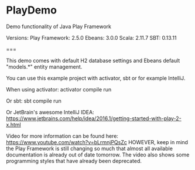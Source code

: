 # PlayDemo
Demo functionality of Java Play Framework

Versions:
Play Framework: 2.5.0
Ebeans: 3.0.0
Scala: 2.11.7
SBT: 0.13.11

===

This demo comes with default H2 database settings and Ebeans default "models.*" entity management.

You can use this example project with activator, sbt or for example IntelliJ.

When using activator:
    activator
    compile
    run

Or sbt:
    sbt
    compile
    run

Or JetBrain's awesome IntelliJ IDEA:
    https://www.jetbrains.com/help/idea/2016.1/getting-started-with-play-2-x.html
    
Video for more information can be found here: https://www.youtube.com/watch?v=bLrmnjPQsZc
HOWEVER, keep in mind the Play Framework is still changing so much that almost all available documentation is already out of date tomorrow. The video also shows some programming styles that have already been deprecated.
